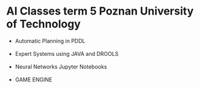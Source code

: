# AI Classes term 5 Poznan University of Technology
* Automatic Planning in PDDL <br/><br/>
* Expert Systems using JAVA and DROOLS <br/><br/>
* Neural Networks Jupyter Notebooks<br/><br/>
* GAME ENGINE <br/><br/>
